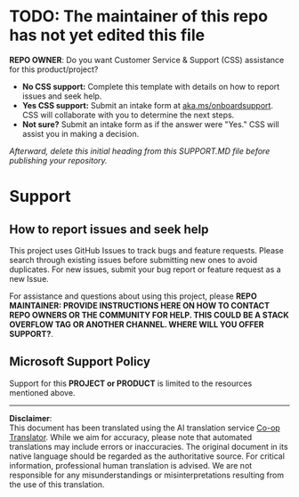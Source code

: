 <!--
CO_OP_TRANSLATOR_METADATA:
{
  "original_hash": "b7244261ee19497082edf33bcce64717",
  "translation_date": "2025-09-03T23:06:10+00:00",
  "source_file": "SUPPORT.md",
  "language_code": "en"
}
-->
# TODO: The maintainer of this repo has not yet edited this file

**REPO OWNER**: Do you want Customer Service & Support (CSS) assistance for this product/project?

- **No CSS support:** Complete this template with details on how to report issues and seek help.
- **Yes CSS support:** Submit an intake form at [aka.ms/onboardsupport](https://aka.ms/onboardsupport). CSS will collaborate with you to determine the next steps.
- **Not sure?** Submit an intake form as if the answer were "Yes." CSS will assist you in making a decision.

*Afterward, delete this initial heading from this SUPPORT.MD file before publishing your repository.*

# Support

## How to report issues and seek help  

This project uses GitHub Issues to track bugs and feature requests. Please search through existing issues before submitting new ones to avoid duplicates. For new issues, submit your bug report or feature request as a new Issue.

For assistance and questions about using this project, please **REPO MAINTAINER: PROVIDE INSTRUCTIONS HERE ON HOW TO CONTACT REPO OWNERS OR THE COMMUNITY FOR HELP. THIS COULD BE A STACK OVERFLOW TAG OR ANOTHER CHANNEL. WHERE WILL YOU OFFER SUPPORT?**.

## Microsoft Support Policy  

Support for this **PROJECT or PRODUCT** is limited to the resources mentioned above.

---

**Disclaimer**:  
This document has been translated using the AI translation service [Co-op Translator](https://github.com/Azure/co-op-translator). While we aim for accuracy, please note that automated translations may include errors or inaccuracies. The original document in its native language should be regarded as the authoritative source. For critical information, professional human translation is advised. We are not responsible for any misunderstandings or misinterpretations resulting from the use of this translation.